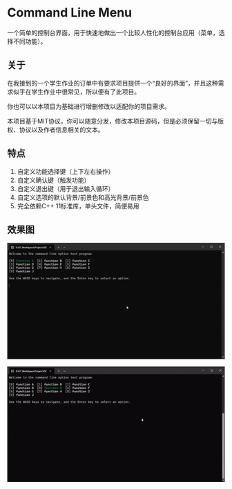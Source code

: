 # Command Line Menu

一个简单的控制台界面，用于快速地做出一个比较人性化的控制台应用（菜单，选择不同功能）。

## 关于

在我接到的一个学生作业的订单中有要求项目提供一个“良好的界面”，并且这种需求似乎在学生作业中很常见，所以便有了此项目。

你也可以以本项目为基础进行增删修改以适配你的项目需求。

本项目基于MIT协议，你可以随意分发，修改本项目源码，但是必须保留一切与版权、协议以及作者信息相关的文本。

## 特点

1. 自定义功能选择键（上下左右操作）
2. 自定义确认键（触发功能）
3. 自定义退出键（用于退出输入循环）
4. 自定义选项的默认背景/前景色和高光背景/前景色
5. 完全依赖C++ 11标准库，单头文件，简便易用

## 效果图

![1](./images/1.png)

![2](./images/3.gif)

